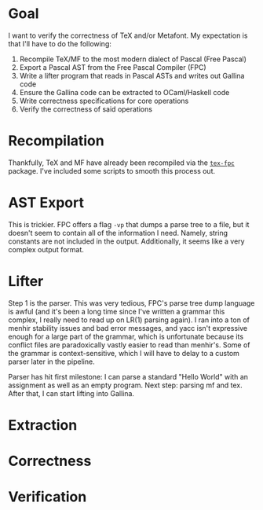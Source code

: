 # Goal

I want to verify the correctness of TeX and/or Metafont. My expectation is that
I'll have to do the following: 

1. Recompile TeX/MF to the most modern dialect of Pascal (Free Pascal)
2. Export a Pascal AST from the Free Pascal Compiler (FPC)
3. Write a lifter program that reads in Pascal ASTs and writes out Gallina code
4. Ensure the Gallina code can be extracted to OCaml/Haskell code
5. Write correctness specifications for core operations
6. Verify the correctness of said operations

# Recompilation

Thankfully, TeX and MF have already been recompiled via the [`tex-fpc`](https://ctan.org/pkg/tex-fpc?lang=en)
package. I've included some scripts to smooth this process out.

# AST Export

This is trickier. FPC offers a flag `-vp` that dumps a parse tree to a file,
but it doesn't seem to contain all of the information I need. Namely, string
constants are not included in the output. Additionally, it seems like a very
complex output format.

# Lifter

Step 1 is the parser. This was very tedious, FPC's parse tree dump language is
awful (and it's been a long time since I've written a grammar this complex, I
really need to read up on LR(1) parsing again). I ran into a ton of menhir 
stability issues and bad error messages, and yacc isn't expressive enough for
a large part of the grammar, which is unfortunate because its conflict files are
paradoxically vastly easier to read than menhir's. Some of the grammar is 
context-sensitive, which I will have to delay to a custom parser later in the 
pipeline.

Parser has hit first milestone: I can parse a standard "Hello World" with an assignment
as well as an empty program. Next step: parsing mf and tex. After that, I can start
lifting into Gallina.

# Extraction

# Correctness

# Verification
